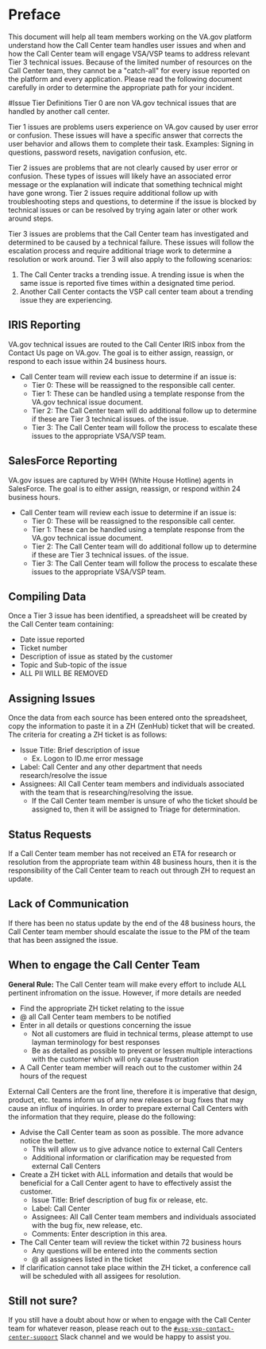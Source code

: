 # Preface
This document will help all team members working on the VA.gov platform understand how the Call Center team handles user issues and when and how the Call Center team will engage VSA/VSP teams to address relevant Tier 3 technical issues. Because of the limited number of resources on the Call Center team, they cannot be a "catch-all" for every issue reported on the platform and every application. Please read the following document carefully in order to determine the appropriate path for your incident.

#Issue Tier Definitions
Tier 0 are non VA.gov technical issues that are handled by another call center. 

Tier 1 issues are problems users experience on VA.gov caused by user error or confusion. These issues will have a specific answer that corrects the user behavior and allows them to complete their task. Examples: Signing in questions, password resets, navigation confusion, etc. 

Tier 2 issues are problems that are not clearly caused by user error or confusion. These types of issues will likely have an associated error message or the explanation will indicate that something technical might have gone wrong. Tier 2 issues require additional follow up with troubleshooting steps and questions, to determine if the issue is blocked by technical issues or can be resolved by trying again later or other work around steps.  

Tier 3 issues are problems that the Call Center team has investigated and determined to be caused by a technical failure. These issues will follow the escalation process and require additional triage work to determine a resolution or work around. Tier 3 will also apply to the following scenarios:
   1. The Call Center tracks a trending issue. A trending issue is when the same issue is reported five times within a designated time         period.
   2. Another Call Center contacts the VSP call center team about a trending issue they are experiencing. 


## IRIS Reporting
VA.gov technical issues are routed to the Call Center IRIS inbox from the Contact Us page on VA.gov. The goal is to either assign, reassign, or respond to each issue within 24 business hours.
- Call Center team will review each issue to determine if an issue is:
   * Tier 0: These will be reassigned to the responsible call center.  
   * Tier 1: These can be handled using a template response from the VA.gov technical issue document.
   * Tier 2: The Call Center team will do additional follow up to determine if these are Tier 3 technical issues. of the issue.
   * Tier 3: The Call Center team will follow the process to escalate these issues to the appropriate VSA/VSP team.
    
    
## SalesForce Reporting
VA.gov issues are captured by WHH (White House Hotline) agents in SalesForce. The goal is to either assign, reassign, or respond within 24 business hours.
- Call Center team will review each issue to determine if an issue is:
   * Tier 0: These will be reassigned to the responsible call center.  
   * Tier 1: These can be handled using a template response from the VA.gov technical issue document.
   * Tier 2: The Call Center team will do additional follow up to determine if these are Tier 3 technical issues. of the issue.
   * Tier 3: The Call Center team will follow the process to escalate these issues to the appropriate VSA/VSP team.


## Compiling Data
Once a Tier 3 issue has been identified, a spreadsheet will be created by the Call Center team containing:
* Date issue reported
* Ticket number
* Description of issue as stated by the customer
* Topic and Sub-topic of the issue
* ALL PII WILL BE REMOVED


## Assigning Issues
Once the data from each source has been entered onto the spreadsheet, copy the information to paste it in a ZH (ZenHub) ticket that will be created.  The criteria for creating a ZH ticket is as follows:
* Issue Title: Brief description of issue
    * Ex. Logon to ID.me error message
* Label: Call Center and any other department that needs research/resolve the issue
* Assignees: All Call Center team members and individuals associated with the team that is researching/resolving the issue.
    * If the Call Center team member is unsure of who the ticket should be assigned to, then it will be assigned to Triage for determination.

## Status Requests
If a Call Center team member has not received an ETA for research or resolution from the appropriate team within 48 business hours, then it is the responsibility of the Call Center team to reach out through ZH to request an update.

## Lack of Communication
If there has been no status update by the end of the 48 business hours, the Call Center team member should escalate the issue to the PM of the team that has been assigned the issue.


## When to engage the Call Center Team
  
**General Rule:** The Call Center team will make every effort to include ALL pertinent infromation on the issue.  However, if more details are needed
- Find the appropriate ZH ticket relating to the issue
- @ all Call Center team members to be notified 
- Enter in all details or questions concerning the issue
  - Not all customers are fluid in technical terms, please attempt to use layman terminology for best responses
  - Be as detailed as possible to prevent or lessen multiple interactions with the customer which will only cause frustration
- A Call Center team member will reach out to the customer within 24 hours of the request

External Call Centers are the front line, therefore it is imperative that design, product, etc. teams inform us of any new releases or bug fixes that may cause an influx of inquiries.
In order to prepare external Call Centers with the information that they require, please do the following:
- Advise the Call Center team as soon as possible.  The more advance notice the better.
   - This will allow us to give advance notice to external Call Centers
   - Additional information or clarification may be requested from external Call Centers
- Create a ZH ticket with ALL information and details that would be beneficial for a Call Center agent to have to effectively assist the customer.
   - Issue Title: Brief description of bug fix or release, etc.
   - Label: Call Center
   - Assignees: All Call Center team members and individuals associated with the bug fix, new release, etc.
   - Comments: Enter description in this area.
- The Call Center team will review the ticket within 72 business hours
   - Any questions will be entered into the comments section 
   - @ all assignees listed in the ticket
- If clarification cannot take place within the ZH ticket, a conference call will be scheduled with all assigees for resolution.   


## Still not sure?

If you still have a doubt about how or when to engage with the Call Center team for whatever reason, please reach out to the [`#vsp-vsp-contact-center-support`](https://dsva.slack.com/messages/CK1FA11H8) Slack channel and we would be happy to assist you.
